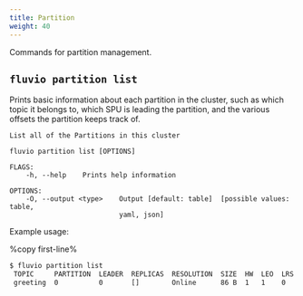 ```yaml
---
title: Partition
weight: 40
---
```


Commands for partition management.

## `fluvio partition list`

Prints basic information about each partition in the cluster, such as
which topic it belongs to, which SPU is leading the partition, and the
various offsets the partition keeps track of.

```
List all of the Partitions in this cluster

fluvio partition list [OPTIONS]

FLAGS:
    -h, --help    Prints help information

OPTIONS:
    -O, --output <type>    Output [default: table]  [possible values: table,
                           yaml, json]
```

Example usage:

%copy first-line%
```bash
$ fluvio partition list
 TOPIC     PARTITION  LEADER  REPLICAS  RESOLUTION  SIZE  HW  LEO  LRS  FOLLOWER OFFSETS 
 greeting  0          0       []        Online      86 B  1   1    0    [] 
```
